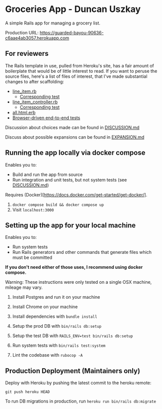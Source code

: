 # Groceries App - Duncan Uszkay

A simple Rails app for managing a grocery list.

Production URL: https://guarded-bayou-90636-c6aae4ab3057.herokuapp.com

## For reviewers

The Rails template in use, pulled from Heroku's site, has a fair amount of boilerplate that would be of little interest to read. If you want to peruse the source files, here's a list of files of interest, that I've made substantial changes to after scaffolding:
- [line_item.rb](/app/models/list_item.rb)
    - [Corresponding test](/test/models/list_item_test.rb)
- [line_item_controller.rb](/app/controllers/list_item_controller.rb)
    - [Corresponding test](/test/controllers/list_item_controller_test.rb)
- [all.html.erb](/app/views/list_item/all.html.erb)
- [Browser-driven end-to-end tests](/test/system/list_items_test.rb)

Discussion about choices made can be found in [DISCUSSION.md](/DISCUSSION.md)

Discuss about possible expansions can be found in [EXPANSION.md](/EXPANSION.md)

## Running the app locally via docker compose

Enables you to:
- Build and run the app from source
- Run integration and unit tests, but not system tests (see [DISCUSSION.md](/DISCUSSION.md))

Requires (Docker)[https://docs.docker.com/get-started/get-docker/].

1. `docker compose build && docker compose up` 
2. Visit `localhost:3000`

## Setting up the app for your local machine

Enables you to:
- Run system tests
- Run Rails generators and other commands that generate files which must be committed

**If you don't need either of those uses, I recommend using docker compose.**

Warning: These instructions were only tested on a single OSX machine, mileage may vary.

1. Install Postgres and run it on your machine

1. Install Chrome on your machine

1. Install dependencies with `bundle install`

1. Setup the prod DB with `bin/rails db:setup`

1. Setup the test DB with `RAILS_ENV=test bin/rails db:setup`

1. Run system tests with `bin/rails test:system`

1. Lint the codebase with `rubocop -A`

## Production Deployment (Maintainers only)

Deploy with Heroku by pushing the latest commit to the heroku remote:

```
git push heroku HEAD
```

To run DB migrations in production, run `heroku run bin/rails db:migrate`